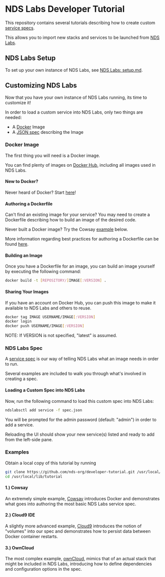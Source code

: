 # NDS Labs Developer Tutorial
This repository contains several tutorials describing how to create custom [service specs](https://github.com/nds-org/ndslabs-specs).

This allows you to import new stacks and services to be launched from [NDS Labs](https://github.com/nds-org/ndslabs).

## NDS Labs Setup
To set up your own instance of NDS Labs, see [NDS Labs: setup.md](https://github.com/nds-org/ndslabs/blob/master/docs/setup.md).

## Customizing NDS Labs
Now that you have your own instance of NDS Labs running, its time to customize it!

In order to load a custom service into NDS Labs, only two things are needed:
* A [Docker](https://docs.docker.com/linux/) Image
* A [JSON spec](https://opensource.ncsa.illinois.edu/confluence/display/NDS/NDS+Labs+Service+Specification) describing the Image

### Docker Image
The first thing you will need is a Docker image.

You can find plenty of images on [Docker Hub](hub.docker.com), including all images used in NDS Labs.

#### New to Docker?
Never heard of Docker? Start [here](https://docs.docker.com/linux/)! 

#### Authoring a Dockerfile
Can't find an existing image for your service? You may need to create a Dockerfile describing how to build an image of the desired code.

Never built a Docker image? Try the Cowsay [example](https://github.com/nds-org/developer-tutorial/blob/master/README.md#examples) below.

More information regarding best practices for authoring a Dockerfile can be found [here](https://docs.docker.com/engine/userguide/eng-image/dockerfile_best-practices/).

#### Building an Image
Once you have a Dockerfile for an image, you can build an image yourself by executing the following command:
```bash
docker build -t [REPOSITORY/]IMAGE[:VERSION] .
```

#### Sharing Your Images
If you have an account on Docker Hub, you can push this image to make it available to NDS Labs and others to reuse.

```bash
docker tag IMAGE USERNAME/IMAGE[:VERSION]
docker login
docker push USERNAME/IMAGE[:VERSION]
```

NOTE: If VERSION is not specified, "latest" is assumed.

### NDS Labs Spec
A [service spec](https://github.com/nds-org/ndslabs-specs) is our way of telling NDS Labs what an image needs in order to run.

Several examples are included to walk you through what's involved in creating a spec.

#### Loading a Custom Spec into NDS Labs
Now, run the following command to load this custom spec into NDS Labs:
```bash
ndslabsctl add service -f spec.json
```

You will be prompted for the admin password (default: "admin") in order to add a service.

Reloading the UI should show your new service(s) listed and ready to add from the left-side pane.

### Examples
Obtain a local copy of this tutorial by running
```bash
git clone https://github.com/nds-org/developer-tutorial.git /usr/local/lib/tutorial
cd /usr/local/lib/tutorial
```

#### 1.) Cowsay
An extremely simple example, [Cowsay](https://github.com/nds-org/developer-tutorial/tree/master/cowsay) introduces Docker and demonstrates what goes into authoring the most basic NDS Labs service spec.

#### 2.) Cloud9 IDE
A slightly more advanced example, [Cloud9](https://github.com/nds-org/developer-tutorial/tree/master/cloud9) introduces the notion of "volumes" into our spec and demonstrates how to persist data between Docker container restarts.

#### 3.) OwnCloud
The most complex example, [ownCloud](https://github.com/nds-org/developer-tutorial/tree/master/owncloud), mimics that of an actual stack that might be included in NDS Labs, introducing how to define dependencies and configuration options in the spec.
